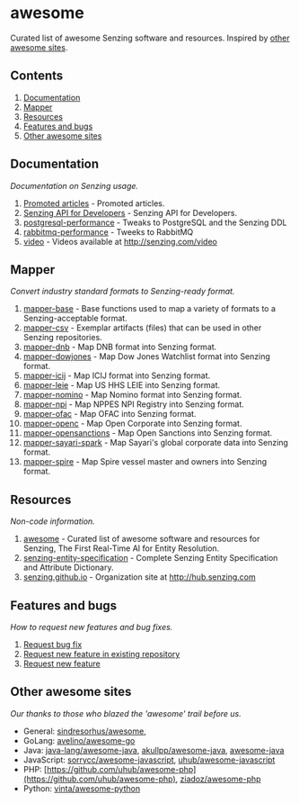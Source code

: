 # awesome

Curated list of awesome Senzing software and resources.
Inspired by [other awesome sites](#other-awesome-sites).

## Contents

1. [Documentation](#documentation)
1. [Mapper](#mapper)
1. [Resources](#resources)
1. [Features and bugs](#features-and-bugs)
1. [Other awesome sites](#other-awesome-sites)

## Documentation

*Documentation on Senzing usage.*

1. [Promoted articles](https://senzing.zendesk.com/hc/en-us) - Promoted articles.
1. [Senzing API for Developers](https://senzing.zendesk.com/hc/en-us/categories/360000120514-Senzing-API-for-Developers-) - Senzing API for Developers.
1. [postgresql-performance](https://github.com/Senzing/postgresql-performance) - Tweaks to PostgreSQL and the Senzing DDL
1. [rabbitmq-performance](https://github.com/Senzing/rabbitmq-performance) - Tweeks to RabbitMQ
1. [video](https://github.com/Senzing/video) - Videos available at <http://senzing.com/video>

## Mapper

*Convert industry standard formats to Senzing-ready format.*

1. [mapper-base](https://github.com/Senzing/mapper-base) - Base functions used to map a variety of formats to a Senzing-acceptable format.
1. [mapper-csv](https://github.com/Senzing/mapper-csv) - Exemplar artifacts (files) that can be used in other Senzing repositories.
1. [mapper-dnb](https://github.com/Senzing/mapper-dnb) - Map DNB format into Senzing format.
1. [mapper-dowjones](https://github.com/Senzing/mapper-dowjones) - Map Dow Jones Watchlist format into Senzing format.
1. [mapper-icij](https://github.com/Senzing/mapper-icij) - Map ICIJ format into Senzing format.
1. [mapper-leie](https://github.com/Senzing/mapper-leie) - Map US HHS LEIE into Senzing format.
1. [mapper-nomino](https://github.com/Senzing/mapper-nomino) -  Map Nomino format into Senzing format.
1. [mapper-npi](https://github.com/Senzing/mapper-npi) - Map NPPES NPI Registry into Senzing format.
1. [mapper-ofac](https://github.com/Senzing/mapper-ofac) - Map OFAC into Senzing format.
1. [mapper-openc](https://github.com/Senzing/mapper-openc) - Map Open Corporate into Senzing format.
1. [mapper-opensanctions](https://github.com/Senzing/mapper-opensanctions) - Map Open Sanctions into Senzing format.
1. [mapper-sayari-spark](https://github.com/Senzing/mapper-sayari-spark) - Map Sayari's global corporate data into Senzing format.
1. [mapper-spire](https://github.com/Senzing/mapper-spire) - Map Spire vessel master and owners into Senzing format.

## Resources

*Non-code information.*

1. [awesome](https://github.com/Senzing/awesome) - Curated list of awesome software and resources for Senzing, The First Real-Time AI for Entity Resolution.
1. [senzing-entity-specification](https://github.com/Senzing/senzing-entity-specification) - Complete Senzing Entity Specification and Attribute Dictionary.
1. [senzing.github.io](https://github.com/Senzing/senzing.github.io) - Organization site at <http://hub.senzing.com>

## Features and bugs

*How to request new features and bug fixes.*

1. [Request bug fix](https://github.com/Senzing/knowledge-base/blob/main/HOWTO/request-bug-fix.md)
1. [Request new feature in existing repository](https://github.com/Senzing/knowledge-base/blob/main/HOWTO/request-new-feature-in-existing-repository.md)
1. [Request new feature](https://github.com/Senzing/knowledge-base/blob/main/HOWTO/request-new-feature.md)

## Other awesome sites

*Our thanks to those who blazed the 'awesome' trail before us.*

- General:
  [sindresorhus/awesome](https://github.com/sindresorhus/awesome),
- GoLang:
  [avelino/awesome-go](https://github.com/avelino/awesome-go)
- Java:
  [java-lang/awesome-java](https://github.com/java-lang/awesome-java),
  [akullpp/awesome-java](https://github.com/akullpp/awesome-java),
  [awesome-java](https://github.com/uhub/awesome-java)
- JavaScript:
  [sorrycc/awesome-javascript](https://github.com/sorrycc/awesome-javascript),
  [uhub/awesome-javascript](https://github.com/uhub/awesome-javascript)
- PHP:
  [https://github.com/uhub/awesome-php](https://github.com/uhub/awesome-php),
  [ziadoz/awesome-php](https://github.com/ziadoz/awesome-php)
- Python:
  [vinta/awesome-python](https://github.com/vinta/awesome-python)
